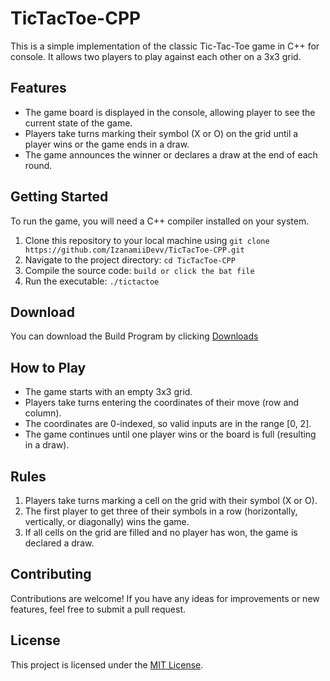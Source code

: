 # TicTacToe-CPP


This is a simple implementation of the classic Tic-Tac-Toe game in C++ for console. It allows two players to play against each other on a 3x3 grid.

## Features

- The game board is displayed in the console, allowing player to see the current state of the game.
- Players take turns marking their symbol (X or O) on the grid until a player wins or the game ends in a draw.
- The game announces the winner or declares a draw at the end of each round.

## Getting Started

To run the game, you will need a C++ compiler installed on your system.

1. Clone this repository to your local machine using `git clone https://github.com/IzanamiiDevv/TicTacToe-CPP.git`
2. Navigate to the project directory: `cd TicTacToe-CPP`
3. Compile the source code: `build or click the bat file`
4. Run the executable: `./tictactoe`

## Download

You can download the Build Program by clicking [Downloads](https://github.com/IzanamiiDevv/TicTacToe-CPP/releases/tag/v1.0)

## How to Play

- The game starts with an empty 3x3 grid.
- Players take turns entering the coordinates of their move (row and column).
- The coordinates are 0-indexed, so valid inputs are in the range [0, 2].
- The game continues until one player wins or the board is full (resulting in a draw).

## Rules

1. Players take turns marking a cell on the grid with their symbol (X or O).
2. The first player to get three of their symbols in a row (horizontally, vertically, or diagonally) wins the game.
3. If all cells on the grid are filled and no player has won, the game is declared a draw.

## Contributing

Contributions are welcome! If you have any ideas for improvements or new features, feel free to submit a pull request.

## License

This project is licensed under the [MIT License](LICENSE).
